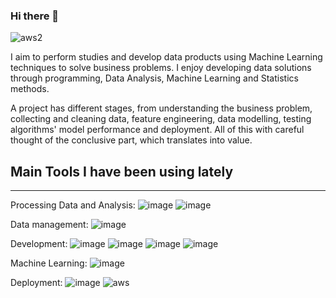 ### Hi there 👋

<!--
**fusaa/fusaa** is a ✨ _special_ ✨ repository because its `README.md` (this file) appears on your GitHub profile.

Here are some ideas to get you started:

- 🔭 I’m currently working on ...
- 🌱 I’m currently learning ...
- 👯 I’m looking to collaborate on ...
- 🤔 I’m looking for help with ...
- 💬 Ask me about ...
- 📫 How to reach me: ...
- 😄 Pronouns: ...
- ⚡ Fun fact: ...
-->
![aws2](https://user-images.githubusercontent.com/66756007/201688361-0048429a-eb89-40fe-bfbb-6bda2485333c.png)

I aim to perform studies and develop data products using Machine Learning techniques to solve business problems. I enjoy developing data solutions through programming, Data Analysis, Machine Learning and Statistics methods.

A project has different stages, from understanding the business problem, collecting and cleaning data, feature engineering, data modelling, testing algorithms' model performance and deployment. All of this with careful thought of the conclusive part, which translates into value.

## Main Tools I have been using lately
---

Processing Data and Analysis: ![image](https://user-images.githubusercontent.com/66756007/200420895-e33c1cec-989d-4948-ab66-c0c5fe7d18d0.png) ![image](https://user-images.githubusercontent.com/66756007/200426512-683d9030-6e4f-4686-8508-d3acf5e0c027.png)
  
Data management: ![image](https://user-images.githubusercontent.com/66756007/200420753-a8bca9fe-dd68-4473-b998-82e0c156f74a.png)  

Development: ![image](https://user-images.githubusercontent.com/66756007/200421082-7295fef2-5b95-46dc-b7ae-9a91e391432b.png) ![image](https://user-images.githubusercontent.com/66756007/200421157-d127e7c2-447a-434b-ac14-417426c8003a.png)  ![image](https://user-images.githubusercontent.com/66756007/200421200-c07cc9ef-576f-4de9-ba24-fbfbff5549d7.png)  ![image](https://user-images.githubusercontent.com/66756007/200421228-de7e67ae-502d-4695-a277-942a8ee6f9ac.png)  

Machine Learning: ![image](https://user-images.githubusercontent.com/66756007/200421355-8a76c112-6178-4efc-a00e-a1f0365990c6.png)  

Deployment:  ![image](https://user-images.githubusercontent.com/66756007/200421405-e85a1c31-496c-4eeb-935b-e3f227684bdf.png)  ![aws](https://user-images.githubusercontent.com/66756007/201687638-f1a9ec89-b59e-423f-894a-2ed338870c49.png) 




